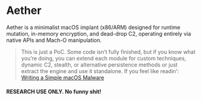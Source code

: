 # Aether

Aether is a minimalist macOS implant (x86/ARM) designed for runtime mutation, in-memory encryption, and dead-drop C2, operating entirely via native APIs and Mach-O manipulation.

> This is just a PoC. Some code isn’t fully finished, but if you know what you’re doing, you can extend each module for custom techniques, dynamic C2, stealth, or alternative persistence methods or just extract the engine and use it standalone. 
If you feel like readin': 
            [Writing a Simple macOS Malware](https://0xf00sec.github.io/0x1a)

#### RESEARCH USE ONLY. No funny shit!

